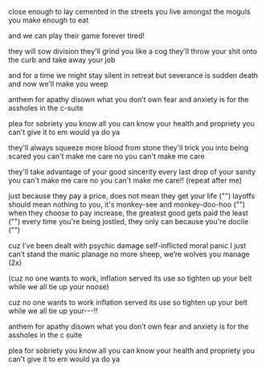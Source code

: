 close enough to lay
cemented in the streets
you live amongst the moguls you make enough to eat

and we can play
their game forever tired!

they will sow division
they’ll grind you like a cog
they’ll throw your shit onto the curb and take away your job

and for a time we might stay
silent in retreat
but severance is sudden death and now we'll make you weep

anthem for apathy
disown
what you don’t own
fear and anxiety
is for the assholes in the c-suite

plea for sobriety
you know
all you can know
your health and propriety
you can't give it to em would ya do ya

they'll always squeeze more blood from stone
they'll trick you into being scared
you can't make me care
no you can't make me care

they'll take advantage of your good sincerity 
every last drop of your sanity
you can't make me care
no you can't make me care!! (repeat after me)

just because they pay a price, does not mean they get your life
("")
layoffs should mean nothing to you, it's monkey-see and monkey-doo-hoo
("")
when they choose to pay increase, the greatest good gets paid the least
("")
every time you're being jostled, they only can because you're docile
("")

cuz I’ve been dealt with psychic damage
self-inflicted moral panic
I just can’t stand the manic planage
no more sheep, we’re wolves you manage
(2x)

(cuz no one wants to work, inflation served its use
so tighten up your belt while we all tie up your noose)

cuz no one wants to work
inflation served its use
so tighten up your belt
while we all tie up your---!!

anthem for apathy
disown
what you don’t own
fear and anxiety
is for the assholes in the c suite

plea for sobriety
you know
all you can know
your health and propriety
you can't give it to em would ya do ya